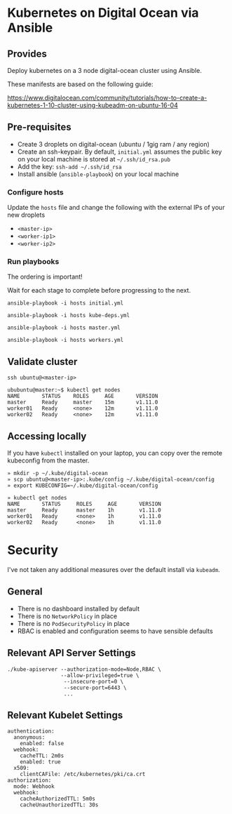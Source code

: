 # Kubernetes on Digital Ocean via Ansible

## Provides

Deploy kubernetes on a 3 node digital-ocean cluster using Ansible.

These manifests are based on the following guide:

https://www.digitalocean.com/community/tutorials/how-to-create-a-kubernetes-1-10-cluster-using-kubeadm-on-ubuntu-16-04

## Pre-requisites

- Create 3 droplets on digital-ocean (ubuntu / 1gig ram / any region)
- Create an ssh-keypair. By default, `initial.yml` assumes the public key on your local machine is stored at `~/.ssh/id_rsa.pub` 
- Add the key: `ssh-add ~/.ssh/id_rsa`
- Install ansible (`ansible-playbook`) on your local machine

### Configure hosts

Update the `hosts` file and change the following with the external IPs of your new droplets

- `<master-ip>`
- `<worker-ip1>`
- `<worker-ip2>`

### Run playbooks

The ordering is important!

Wait for each stage to complete before progressing to the next.


```
ansible-playbook -i hosts initial.yml
```

```
ansible-playbook -i hosts kube-deps.yml
```

```
ansible-playbook -i hosts master.yml
```

```
ansible-playbook -i hosts workers.yml
```

## Validate cluster

```
ssh ubuntu@<master-ip>
```

```
ububuntu@master:~$ kubectl get nodes
NAME       STATUS    ROLES     AGE       VERSION
master     Ready     master    15m       v1.11.0
worker01   Ready     <none>    12m       v1.11.0
worker02   Ready     <none>    12m       v1.11.0
```

## Accessing locally

If you have `kubectl` installed on your laptop, you can copy over the remote kubeconfig from the master.

```
» mkdir -p ~/.kube/digital-ocean
» scp ubuntu@<master-ip>:.kube/config ~/.kube/digital-ocean/config
» export KUBECONFIG=~/.kube/digital-ocean/config

» kubectl get nodes
NAME       STATUS     ROLES     AGE       VERSION
master     Ready      master    1h        v1.11.0
worker01   Ready      <none>    1h        v1.11.0
worker02   Ready      <none>    1h        v1.11.0
```

# Security

I've not taken any additional measures over the default install via `kubeadm`.

## General

- There is no dashboard installed by default
- There is no `NetworkPolicy` in place
- There is no `PodSecurityPolicy` in place
- RBAC is enabled and configuration seems to have sensible defaults

## Relevant API Server Settings
```
./kube-apiserver --authorization-mode=Node,RBAC \
                 --allow-privileged=true \
                  --insecure-port=0 \
                  --secure-port=6443 \
                  ...
```

## Relevant Kubelet Settings
```
authentication:
  anonymous:
    enabled: false
  webhook:
    cacheTTL: 2m0s
    enabled: true
  x509:
    clientCAFile: /etc/kubernetes/pki/ca.crt
authorization:
  mode: Webhook
  webhook:
    cacheAuthorizedTTL: 5m0s
    cacheUnauthorizedTTL: 30s
```
